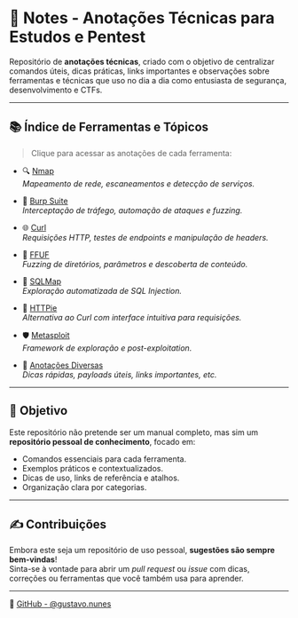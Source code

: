 # 🧠 Notes - Anotações Técnicas para Estudos e Pentest

Repositório de **anotações técnicas**, criado com o objetivo de centralizar comandos úteis, dicas práticas, links importantes e observações sobre ferramentas e técnicas que uso no dia a dia como entusiasta de segurança, desenvolvimento e CTFs.

---

## 📚 Índice de Ferramentas e Tópicos

> Clique para acessar as anotações de cada ferramenta:

- 🔍 [Nmap](./nmap/README.md)  
  *Mapeamento de rede, escaneamentos e detecção de serviços.*

- 🐞 [Burp Suite](./burp/README.md)  
  *Interceptação de tráfego, automação de ataques e fuzzing.*

- 🌐 [Curl](./curl/README.md)  
  *Requisições HTTP, testes de endpoints e manipulação de headers.*

- 🦾 [FFUF](./ffuf/README.md)  
  *Fuzzing de diretórios, parâmetros e descoberta de conteúdo.*

- 💉 [SQLMap](./sqlmap/README.md)  
  *Exploração automatizada de SQL Injection.*

- 📂 [HTTPie](./httpie/README.md)  
  *Alternativa ao Curl com interface intuitiva para requisições.*

- 🛡️ [Metasploit](./metasploit/README.md)  
  *Framework de exploração e post-exploitation.*

- 📎 [Anotações Diversas](./extra/README.md)  
  *Dicas rápidas, payloads úteis, links importantes, etc.*

---

## 🎯 Objetivo

Este repositório não pretende ser um manual completo, mas sim um **repositório pessoal de conhecimento**, focado em:

- Comandos essenciais para cada ferramenta.
- Exemplos práticos e contextualizados.
- Dicas de uso, links de referência e atalhos.
- Organização clara por categorias.

---

## ✍️ Contribuições

Embora este seja um repositório de uso pessoal, **sugestões são sempre bem-vindas**!  
Sinta-se à vontade para abrir um _pull request_ ou _issue_ com dicas, correções ou ferramentas que você também usa para aprender.

---

🔗 [GitHub - @gustavo.nunes](https://github.com/gustavo.nunes)

